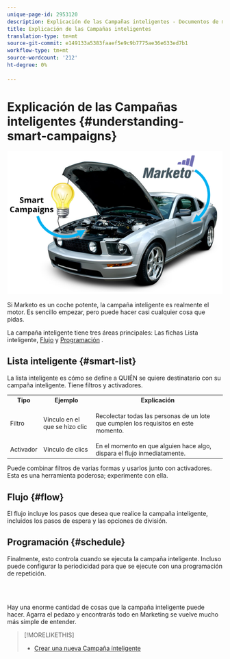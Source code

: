 ```yaml
---
unique-page-id: 2953120
description: Explicación de las Campañas inteligentes - Documentos de marketing - Documentación del producto
title: Explicación de las Campañas inteligentes
translation-type: tm+mt
source-git-commit: e149133a5383faaef5e9c9b7775ae36e633ed7b1
workflow-type: tm+mt
source-wordcount: '212'
ht-degree: 0%

---
```



# Explicación de las Campañas inteligentes {#understanding-smart-campaigns}

![](assets/image2014-12-24-11-3a37-3a0.png)

Si Marketo es un coche potente, la campaña inteligente es realmente el motor. Es sencillo empezar, pero puede hacer casi cualquier cosa que pidas.

La campaña inteligente tiene tres áreas principales: Las fichas Lista [](../../../product-docs/core-marketo-concepts/smart-lists-and-static-lists/understanding-smart-lists.md)inteligente, [Flujo](http://docs.marketo.com/display/DOCS/Flow+Actions) y [Programación](using-smart-campaigns/schedule-a-recurring-batch-campaign.md) .

## Lista inteligente {#smart-list}

La lista inteligente es cómo se define a QUIÉN se quiere destinatario con su campaña inteligente. Tiene filtros y activadores.

<table> 
 <tbody> 
  <tr> 
   <th>Tipo</th> 
   <th>Ejemplo</th> 
   <th>Explicación</th> 
  </tr> 
  <tr> 
   <td>Filtro</td> 
   <td>Vínculo en el que se hizo clic</td> 
   <td><p>Recolectar todas las personas de un lote que cumplen los requisitos en este momento.</p></td> 
  </tr> 
  <tr> 
   <td colspan="1">Activador</td> 
   <td colspan="1">Vínculo de clics</td> 
   <td colspan="1">En el momento en que alguien hace algo, dispara el flujo inmediatamente.</td> 
  </tr> 
 </tbody> 
</table>

Puede combinar filtros de varias formas y usarlos junto con activadores. Esta es una herramienta poderosa; experimente con ella.

## Flujo {#flow}

El flujo incluye los pasos que desea que realice la campaña inteligente, incluidos los pasos de espera y las opciones de división.

## Programación {#schedule}

Finalmente, esto controla cuando se ejecuta la campaña inteligente. Incluso puede configurar la periodicidad para que se ejecute con una programación de repetición.

<br> 

Hay una enorme cantidad de cosas que la campaña inteligente puede hacer. Agarra el pedazo y encontrarás todo en Marketing se vuelve mucho más simple de entender.

>[!MORELIKETHIS]
>
>* [Crear una nueva Campaña inteligente](creating-a-smart-campaign/create-a-new-smart-campaign.md)

